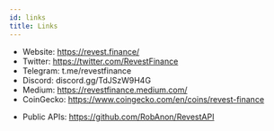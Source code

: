 ```yaml
---
id: links
title: Links
---
```


- Website: https://revest.finance/
- Twitter: https://twitter.com/RevestFinance
- Telegram: t.me/revestfinance
- Discord: discord.gg/TdJSzW9H4G
- Medium: https://revestfinance.medium.com/
- CoinGecko: https://www.coingecko.com/en/coins/revest-finance
<!-- TODO: this links towards Rob perosnal account -->
- Public APIs: https://github.com/RobAnon/RevestAPI